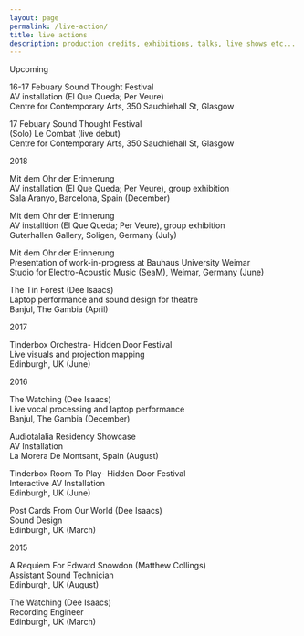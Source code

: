 ```yaml
---
layout: page
permalink: /live-action/
title: live actions
description: production credits, exhibitions, talks, live shows etc...
---
```


Upcoming

16-17 Febuary
Sound Thought Festival<br/>
AV installation (El Que Queda; Per Veure)<br/>
Centre for Contemporary Arts, 350 Sauchiehall St, Glasgow

17 Febuary
Sound Thought Festival<br/>
(Solo) Le Combat (live debut)<br/>
Centre for Contemporary Arts, 350 Sauchiehall St, Glasgow


2018

Mit dem Ohr der Erinnerung<br/>
AV installation (El Que Queda; Per Veure), group exhibition<br/>
Sala Aranyo, Barcelona, Spain (December)

Mit dem Ohr der Erinnerung<br/>
AV installtion (El Que Queda; Per Veure), group exhibition<br/>
Guterhallen Gallery, Soligen, Germany (July)

Mit dem Ohr der Erinnerung<br/>
Presentation of work-in-progress at Bauhaus University Weimar<br/>
Studio for Electro-Acoustic Music (SeaM), Weimar, Germany (June)

The Tin Forest (Dee Isaacs)<br/>
Laptop performance and sound design for theatre<br/>
Banjul, The Gambia (April)

2017

Tinderbox Orchestra- Hidden Door Festival<br/>
Live visuals and projection mapping<br/>
Edinburgh, UK (June)

2016

The Watching (Dee Isaacs)<br/>
Live vocal processing and laptop performance<br/>
Banjul, The Gambia (December) 

Audiotalalia Residency Showcase<br/>
AV Installation<br/>
La Morera De Montsant, Spain (August)

Tinderbox Room To Play- Hidden Door Festival<br/>
Interactive AV Installation<br/>
Edinburgh, UK (June)

Post Cards From Our World (Dee Isaacs)<br/> 
Sound Design<br/> 
Edinburgh, UK (March)

2015

A Requiem For Edward Snowdon (Matthew Collings)<br/>
Assistant Sound Technician<br/> 
Edinburgh, UK (August)

The Watching (Dee Isaacs)<br/>
Recording Engineer<br/>
Edinburgh, UK (March)
